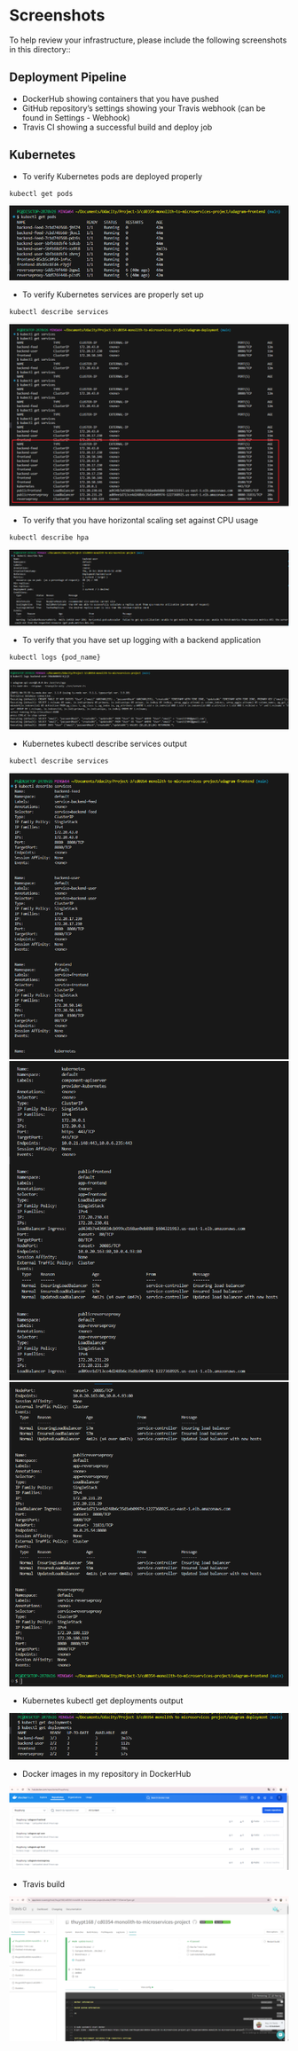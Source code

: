 # Screenshots
To help review your infrastructure, please include the following screenshots in this directory::

## Deployment Pipeline
* DockerHub showing containers that you have pushed
* GitHub repository’s settings showing your Travis webhook (can be found in Settings - Webhook)
* Travis CI showing a successful build and deploy job

## Kubernetes
* To verify Kubernetes pods are deployed properly
```bash
kubectl get pods
```
![alt text](kubectl-get-pods.png)

* To verify Kubernetes services are properly set up
```bash
kubectl describe services
```
![alt text](kubectl-get-services.png)

* To verify that you have horizontal scaling set against CPU usage
```bash
kubectl describe hpa
```
![alt text](kubectl-describe-hpa.png)

* To verify that you have set up logging with a backend application
```bash
kubectl logs {pod_name}
```
![alt text](kubectl-get-logs.png)

* Kubernetes kubectl describe services output
```bash
kubectl describe services
```
![alt text](kubectl-describe-services-1.png)
![alt text](kubectl-describe-services-2.png)
![alt text](kubectl-describe-services-3.png)
* Kubernetes kubectl get deployments output

![alt text](kubectl-get-deployments.png)

* Docker images in my repository in DockerHub

![alt text](docker-hub.png)

* Travis build

![alt text](travis-build.png)